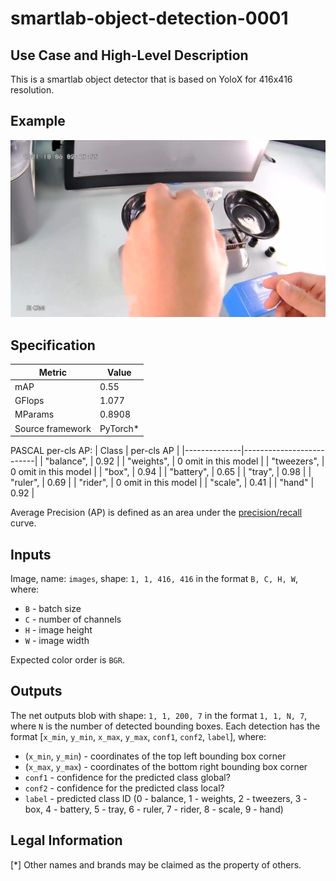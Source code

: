 # smartlab-object-detection-0001

## Use Case and High-Level Description

This is a smartlab object detector that is based on YoloX for 416x416 resolution.

## Example

![](./assets/frame0001.jpg)

## Specification

| Metric                          | Value                                     |
|---------------------------------|-------------------------------------------|
| mAP                             | 0.55                                      |
| GFlops                          | 1.077                                     |
| MParams                         | 0.8908                                    |
| Source framework                | PyTorch\*                                 |

PASCAL per-cls AP:
|    Class     |       per-cls AP         |
|--------------|--------------------------|
|  "balance",  |    0.92                  |
|  "weights",  |    0 omit in this model  |
|  "tweezers", |    0 omit in this model  |
|  "box",      |    0.94                  |
|  "battery",  |    0.65                  |
|  "tray",     |    0.98                  |
|  "ruler",    |    0.69                  |
|  "rider",    |    0 omit in this model  |
|  "scale",    |    0.41                  |
|  "hand"      |    0.92                  |

Average Precision (AP) is defined as an area under
the [precision/recall](https://en.wikipedia.org/wiki/Precision_and_recall)
curve.

## Inputs

Image, name: `images`, shape: `1, 1, 416, 416` in the format `B, C, H, W`, where:

- `B` - batch size
- `C` - number of channels
- `H` - image height
- `W` - image width

Expected color order is `BGR`.

## Outputs

The net outputs blob with shape: `1, 1, 200, 7` in the format `1, 1, N, 7`, where `N` is the number of detected
bounding boxes. Each detection has the format [`x_min`, `y_min`, `x_max`, `y_max`, `conf1`, `conf2`, `label`], where:

- (`x_min`, `y_min`) - coordinates of the top left bounding box corner
- (`x_max`, `y_max`) - coordinates of the bottom right bounding box corner
- `conf1` - confidence for the predicted class global?
- `conf2` - confidence for the predicted class local?
- `label` - predicted class ID (0 - balance, 1 - weights, 2 - tweezers, 3 - box, 4 - battery, 5 - tray, 6 - ruler, 7 - rider, 8 - scale, 9 - hand)

## Legal Information

[*] Other names and brands may be claimed as the property of others.
